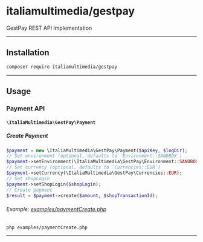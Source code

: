 # italiamultimedia/gestpay

GestPay REST API Implementation

---
## Installation

```sh
composer require italiamultimedia/gestpay
```

---

## Usage

### Payment API

#### `\ItaliaMultimedia\GestPay\Payment`

##### Create Payment

```php
$payment = new \ItaliaMultimedia\GestPay\Payment($apiKey, $logDir);
// Set environment (optional, defaults to 'Environment::SANDBOX')
$payment->setEnvironment(\ItaliaMultimedia\GestPay\Environment::SANDBOX);
// Set currency (optional, defaults to `Currencies::EUR`)
$payment->setCurrency(\ItaliaMultimedia\GestPay\Currencies::EUR);
// Set shopLogin
$payment->setShopLogin($shopLogin);
// Create payment
$result = $payment->create($amount, $shopTransactionId);
```

###### Example: [examples/paymentCreate.php](/examples/paymentCreate.php)

```sh
php examples/paymentCreate.php
```

---
